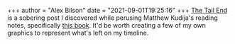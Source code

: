 +++
author = "Alex Bilson"
date = "2021-09-01T19:25:16"
+++
[The Tail End](https://waitbutwhy.com/2015/12/the-tail-end.html) is a sobering post I discovered while perusing Matthew Kudija's reading notes, specifically [this book](https://matthewkudija.com/reading-notes/2021-06-01-How-to-Talk-About-Books-You-Haven't-Read.html). It'd be worth creating a few of my own graphics to represent what's left on my timeline.
    